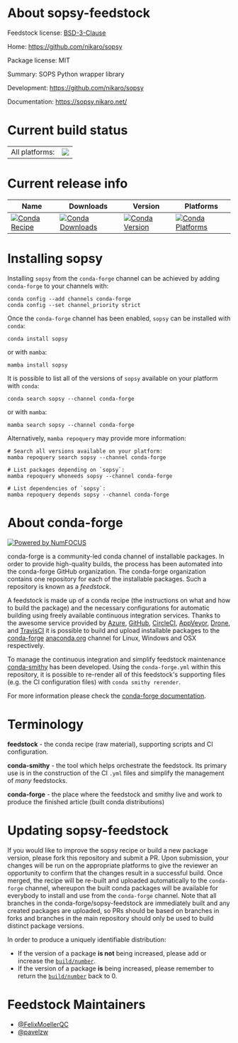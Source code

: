 About sopsy-feedstock
=====================

Feedstock license: [BSD-3-Clause](https://github.com/conda-forge/sopsy-feedstock/blob/main/LICENSE.txt)

Home: https://github.com/nikaro/sopsy

Package license: MIT

Summary: SOPS Python wrapper library

Development: https://github.com/nikaro/sopsy

Documentation: https://sopsy.nikaro.net/

Current build status
====================


<table><tr><td>All platforms:</td>
    <td>
      <a href="https://dev.azure.com/conda-forge/feedstock-builds/_build/latest?definitionId=23532&branchName=main">
        <img src="https://dev.azure.com/conda-forge/feedstock-builds/_apis/build/status/sopsy-feedstock?branchName=main">
      </a>
    </td>
  </tr>
</table>

Current release info
====================

| Name | Downloads | Version | Platforms |
| --- | --- | --- | --- |
| [![Conda Recipe](https://img.shields.io/badge/recipe-sopsy-green.svg)](https://anaconda.org/conda-forge/sopsy) | [![Conda Downloads](https://img.shields.io/conda/dn/conda-forge/sopsy.svg)](https://anaconda.org/conda-forge/sopsy) | [![Conda Version](https://img.shields.io/conda/vn/conda-forge/sopsy.svg)](https://anaconda.org/conda-forge/sopsy) | [![Conda Platforms](https://img.shields.io/conda/pn/conda-forge/sopsy.svg)](https://anaconda.org/conda-forge/sopsy) |

Installing sopsy
================

Installing `sopsy` from the `conda-forge` channel can be achieved by adding `conda-forge` to your channels with:

```
conda config --add channels conda-forge
conda config --set channel_priority strict
```

Once the `conda-forge` channel has been enabled, `sopsy` can be installed with `conda`:

```
conda install sopsy
```

or with `mamba`:

```
mamba install sopsy
```

It is possible to list all of the versions of `sopsy` available on your platform with `conda`:

```
conda search sopsy --channel conda-forge
```

or with `mamba`:

```
mamba search sopsy --channel conda-forge
```

Alternatively, `mamba repoquery` may provide more information:

```
# Search all versions available on your platform:
mamba repoquery search sopsy --channel conda-forge

# List packages depending on `sopsy`:
mamba repoquery whoneeds sopsy --channel conda-forge

# List dependencies of `sopsy`:
mamba repoquery depends sopsy --channel conda-forge
```


About conda-forge
=================

[![Powered by
NumFOCUS](https://img.shields.io/badge/powered%20by-NumFOCUS-orange.svg?style=flat&colorA=E1523D&colorB=007D8A)](https://numfocus.org)

conda-forge is a community-led conda channel of installable packages.
In order to provide high-quality builds, the process has been automated into the
conda-forge GitHub organization. The conda-forge organization contains one repository
for each of the installable packages. Such a repository is known as a *feedstock*.

A feedstock is made up of a conda recipe (the instructions on what and how to build
the package) and the necessary configurations for automatic building using freely
available continuous integration services. Thanks to the awesome service provided by
[Azure](https://azure.microsoft.com/en-us/services/devops/), [GitHub](https://github.com/),
[CircleCI](https://circleci.com/), [AppVeyor](https://www.appveyor.com/),
[Drone](https://cloud.drone.io/welcome), and [TravisCI](https://travis-ci.com/)
it is possible to build and upload installable packages to the
[conda-forge](https://anaconda.org/conda-forge) [anaconda.org](https://anaconda.org/)
channel for Linux, Windows and OSX respectively.

To manage the continuous integration and simplify feedstock maintenance
[conda-smithy](https://github.com/conda-forge/conda-smithy) has been developed.
Using the ``conda-forge.yml`` within this repository, it is possible to re-render all of
this feedstock's supporting files (e.g. the CI configuration files) with ``conda smithy rerender``.

For more information please check the [conda-forge documentation](https://conda-forge.org/docs/).

Terminology
===========

**feedstock** - the conda recipe (raw material), supporting scripts and CI configuration.

**conda-smithy** - the tool which helps orchestrate the feedstock.
                   Its primary use is in the construction of the CI ``.yml`` files
                   and simplify the management of *many* feedstocks.

**conda-forge** - the place where the feedstock and smithy live and work to
                  produce the finished article (built conda distributions)


Updating sopsy-feedstock
========================

If you would like to improve the sopsy recipe or build a new
package version, please fork this repository and submit a PR. Upon submission,
your changes will be run on the appropriate platforms to give the reviewer an
opportunity to confirm that the changes result in a successful build. Once
merged, the recipe will be re-built and uploaded automatically to the
`conda-forge` channel, whereupon the built conda packages will be available for
everybody to install and use from the `conda-forge` channel.
Note that all branches in the conda-forge/sopsy-feedstock are
immediately built and any created packages are uploaded, so PRs should be based
on branches in forks and branches in the main repository should only be used to
build distinct package versions.

In order to produce a uniquely identifiable distribution:
 * If the version of a package **is not** being increased, please add or increase
   the [``build/number``](https://docs.conda.io/projects/conda-build/en/latest/resources/define-metadata.html#build-number-and-string).
 * If the version of a package **is** being increased, please remember to return
   the [``build/number``](https://docs.conda.io/projects/conda-build/en/latest/resources/define-metadata.html#build-number-and-string)
   back to 0.

Feedstock Maintainers
=====================

* [@FelixMoellerQC](https://github.com/FelixMoellerQC/)
* [@pavelzw](https://github.com/pavelzw/)

